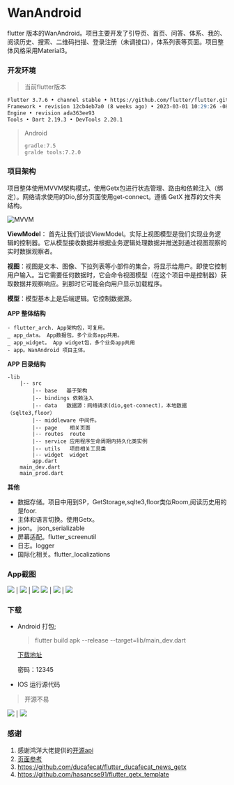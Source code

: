 # WanAndroid

flutter 版本的WanAndroid。项目主要开发了引导页、首页、问答、体系、我的、阅读历史、搜索、二维码扫描、登录注册（未调接口），体系列表等页面。项目整体风格采用Material3。



### 开发环境

> 当前flutter版本

```markdown
Flutter 3.7.6 • channel stable • https://github.com/flutter/flutter.git
Framework • revision 12cb4eb7a0 (8 weeks ago) • 2023-03-01 10:29:26 -0800
Engine • revision ada363ee93
Tools • Dart 2.19.3 • DevTools 2.20.1

```

> Android
>
> ```markdown
> gradle:7.5
> gralde tools:7.2.0
> ```

### 项目架构

项目整体使用MVVM架构模式，使用Getx包进行状态管理、路由和依赖注入（绑定）。网络请求使用的Dio,部分页面使用get-connect。遵循 GetX 推荐的文件夹结构。



![MVVM](https://user-images.githubusercontent.com/3769029/137336079-1f3384d0-b9d6-4462-a2c4-4a3d2cc77e8a.png "MVVM")



**ViewModel**： 首先让我们谈谈ViewModel。实际上视图模型是我们实现业务逻辑的控制器。它从模型接收数据并根据业务逻辑处理数据并推送到通过视图观察的实时数据观察者。

**视图**：视图是文本、图像、下拉列表等小部件的集合，将显示给用户。即使它控制用户输入。当它需要任何数据时，它会命令视图模型（在这个项目中是控制器）获取数据并观察响应。到那时它可能会向用户显示加载程序。

**模型**：模型基本上是后端逻辑。它控制数据源。



**APP 整体结构**

    - flutter_arch. App架构包，可复用。
    _ app_data。 App数据包，多个业务app共用。
    _ app_widget。 App widget包，多个业务app共用
    - app。WanAndroid 项目主体。

**APP 目录结构**

    -lib
    	|-- src
    		|-- base   基于架构
    		|-- bindings 依赖注入
    		|-- data   数据源：网络请求(dio,get-connect)，本地数据（sqlte3,floor）
    		|-- middleware 中间件。
    		|-- page	相关页面
    		|-- routes	route
    		|-- service	应用程序生命周期内持久化类实例
    		|-- utils   项目相关工具类
    		|-- widget	widget
    		app.dart
    	main_dev.dart
    	main_prod.dart



**其他**

*   数据存储。项目中用到SP，GetStorage,sqlte3,floor类似Room,阅读历史用的是foor.
*   主体和语言切换。使用Getx。
*   json。 json\_serializable
*   屏幕适配。flutter\_screenutil
*   日志。logger
*   国际化相关。flutter\_localizations



### App截图
![](doc/1.jpg) | ![](doc/2.jpg) | ![](doc/3.jpg)
![](doc/4.jpg) | ![](doc/5.jpg) | ![](doc/6.jpg)

### 下载

*   Android 打包;

    > &#x20;flutter build apk --release --target=lib/main\_dev.dart

    [下载地址](https://www.pgyer.com/f2nL) 


    密码：12345
* IOS 运行源代码

> 开源不易

![](doc/money1.jpg) | ![](doc/money2.png)


### 感谢

1.  感谢鸿洋大佬提供的[开源api](http://www.wanandroid.com/blog/show/2)
2.  [页面参考](https://github.com/goweii/WanAndroid)
3.  <https://github.com/ducafecat/flutter_ducafecat_news_getx>
4.  <https://github.com/hasancse91/flutter_getx_template>

















